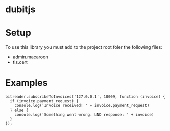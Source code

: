 # dubitjs

# Setup
To use this library you must add to the project root foler the following files:
* admin.macaroon
* tls.cert

# Examples

```
bitreader.subscribeToInvoices('127.0.0.1', 10009, function (invoice) {
  if (invoice.payment_request) {
    console.log('Invoice received! ' + invoice.payment_request)
  } else {
    console.log('Something went wrong. LND response: ' + invoice)
  }
});
```
